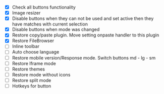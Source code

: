 - [x] Check all buttons functionality 
- [x] Image resizer
- [x] Disable buttons when they can not be used and set active then they have matches with current selection
- [x] Disable buttons when mode was changed
- [x] Restore copy/paste plugin. Move setting onpaste  handler to this plugin
- [x] Restore FileBrowser
- [ ] Inline toolbar
- [ ] Auto choose language
- [ ] Restore mobile version/Response mode. Switch buttons md - lg - sm 
- [ ] Restore Iframe mode
- [ ] Restore themes
- [ ] Restore mode without icons
- [ ] Restore split mode
- [ ] Hotkeys for button
